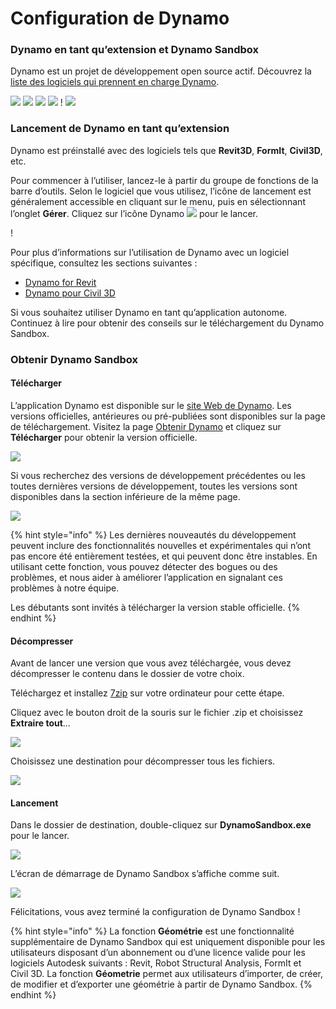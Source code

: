 # Configuration de Dynamo

### Dynamo en tant qu’extension et Dynamo Sandbox

Dynamo est un projet de développement open source actif. Découvrez la [liste des logiciels qui prennent en charge Dynamo](http://dynamobim.org/download/).

![](images/setupfordynamo-dynamorevit.png) ![](images/setupfordynamo-dynamocivil3D.png) ![](images/setupfordynamo-dynamoaliasdesign.png) ![](images/setupfordynamo-dynamoformit.png) \![](<images/setupfordynamo-dynamoadvancesteel (1).png>) ![](images/setupfordynamo-dynamorobotstructuralanalysis.png)

### Lancement de Dynamo en tant qu’extension

Dynamo est préinstallé avec des logiciels tels que **Revit3D**, **FormIt**, **Civil3D**, etc.

Pour commencer à l’utiliser, lancez-le à partir du groupe de fonctions de la barre d’outils. Selon le logiciel que vous utilisez, l’icône de lancement est généralement accessible en cliquant sur le menu, puis en sélectionnant l’onglet **Gérer**. Cliquez sur l’icône Dynamo ![](images/dynamoCore-halfSize.png) pour le lancer.

\![](<../7_dynamo_for_revit/images/1/launchdynamofromrevit (1).jpg>)

Pour plus d’informations sur l’utilisation de Dynamo avec un logiciel spécifique, consultez les sections suivantes :

* [Dynamo for Revit](../7\_dynamo\_for\_revit/)
* [Dynamo pour Civil 3D](../dynamo-for-civil-3d/)

Si vous souhaitez utiliser Dynamo en tant qu’application autonome. Continuez à lire pour obtenir des conseils sur le téléchargement du Dynamo Sandbox.

### Obtenir Dynamo Sandbox

#### Télécharger

L’application Dynamo est disponible sur le [site Web de Dynamo](http://dynamobim.com). Les versions officielles, antérieures ou pré-publiées sont disponibles sur la page de téléchargement. Visitez la page [Obtenir Dynamo](http://dynamobim.org/download/) et cliquez sur **Télécharger** pour obtenir la version officielle.

![](images/dynamo-sandbox\(1\).png)

Si vous recherchez des versions de développement précédentes ou les toutes dernières versions de développement, toutes les versions sont disponibles dans la section inférieure de la même page.

![](images/DynamoSandboxAllbuilds.jpg)

{% hint style="info" %} Les dernières nouveautés du développement peuvent inclure des fonctionnalités nouvelles et expérimentales qui n’ont pas encore été entièrement testées, et qui peuvent donc être instables. En utilisant cette fonction, vous pouvez détecter des bogues ou des problèmes, et nous aider à améliorer l’application en signalant ces problèmes à notre équipe.

Les débutants sont invités à télécharger la version stable officielle. {% endhint %}

#### Décompresser

Avant de lancer une version que vous avez téléchargée, vous devez décompresser le contenu dans le dossier de votre choix.

Téléchargez et installez [7zip](https://www.7-zip.org/download.html) sur votre ordinateur pour cette étape.

Cliquez avec le bouton droit de la souris sur le fichier .zip et choisissez **Extraire tout**…

![](images/02-03Extractzipfile.jpg)

Choisissez une destination pour décompresser tous les fichiers.

![](images/02-04Extractdestinationfolder.jpg)

#### Lancement

Dans le dossier de destination, double-cliquez sur **DynamoSandbox.exe** pour le lancer.

![](images/02-05Dynamoexe.jpg)

L’écran de démarrage de Dynamo Sandbox s’affiche comme suit.

![](images/02-06Dynamostartupscreen.jpg)

Félicitations, vous avez terminé la configuration de Dynamo Sandbox !

{% hint style="info" %} La fonction **Géométrie** est une fonctionnalité supplémentaire de Dynamo Sandbox qui est uniquement disponible pour les utilisateurs disposant d’un abonnement ou d’une licence valide pour les logiciels Autodesk suivants : Revit, Robot Structural Analysis, FormIt et Civil 3D. La fonction **Géometrie** permet aux utilisateurs d’importer, de créer, de modifier et d’exporter une géométrie à partir de Dynamo Sandbox. {% endhint %}
